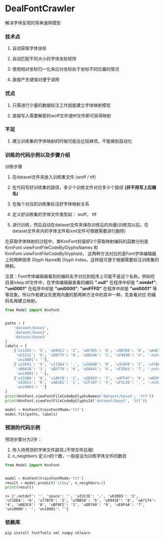 # DealFontCrawler
解决字体反爬的简单通用模型


### 技术点
1. 自动获取字体坐标

2. 自动匹配不同大小的字体坐标矩阵

3. 使用相对坐标归一化来应对坐标处于坐标不同位置的情况

4. 直接产生键值对便于调用

### 优点

1. 只需进行少量的数据标注工作就能建立字体映射模型

2. 直接写入需要解密的woff文件或ttf文件即可获得映射

### 不足

1. 建立训练集的字体映射的时候可能会比较麻烦，不能做到自动化


### 训练的代码示例以及步骤介绍
训练步骤

1. 在dataset文件夹放入训练集文件.(woff / ttf)

2. 在代码写好训练集的路径，多少个训练文件对应多少个路径 **(并不用写上后缀名)**

3. 在每个对应的训练集标注好字体映射关系

4. 定义好训练集的字体文件类型如： woff， ttf

5. 进行训练，然后自动在dataset文件夹保存训练后的向量(训练完以后，在dataset文件夹内的字体文件和xml文件可根据需要进行删除)

在获取字体映射的过程中，类KnnFont封装好2个获取映射编码的函数分别是 KnnFont.viewFontFileCodeByGlyphsNames 和
KnnFont.viewFontFileCodeByGlyphsId， 这两种方法对应的是Font字体编辑器上的两种排序 Glyph Name和
Glyph Index。这样就可便于根据需要标注训练集的映射。

注意：Font字体编辑器看到的编码名字对应到程序上可能不是这个名称。例如在目录ickey.ttf文件中，在字体编辑器查看的编码
**".null"** 在程序中却是 **".notdef"**; **"uni0001"** 在程序中却是 **"uni0000"**; 
**"uniFFFD"** 在程序中却是 **"uni0001"** 等等现象。所以作者建议先使用内置的那两种方法中的其中一种，先查看对应
的编码名再建立映射。 

```python
from Model import KnnFont


paths = [
    'dataset/base1',
    'dataset/base2',
    'dataset/base3'
]
labels = [
    {'u115D5': '5', 'u69921': '2', 'u6F365': '6', 'u9B7D8': '8', 'uA4E70': '3', 'uB194D': '7', 'uC2D3D': '.',
     'uC511C': '9', 'uDB77F': '0', 'uDEE4A': '1', 'uF943D': '4', '.notdef': '', 'space': ' ', 'uni0000': '',
     'uni0001': ''},
    {'u15FA1': '9', 'u172A4': '.', 'u266DB': '0', 'u3CAF0': '2', 'u7CBCE': '1', 'u823F9': '8', 'uB0891': '5',
     'uB6A1B': '3', 'uBD774': '6', 'uEA641': '4', 'uF2D43': '7', '.notdef': '', 'space': ' ', 'uni0000': '',
     'uni0001': ''},
    {'u155BA': '8', 'u1AD7B': '2', 'u2E093': '7', 'u4FF4F': '6', 'u6D990': '4', 'u86D44': '9', 'u8F418': '3',
     'uA3D11': '0', 'uAB1B1': '1', 'uCF187': '5', 'uF1C20': '.', '.notdef': '', 'space': ' ', 'uni0000': '',
     'uni0001': ''}
]
print(KnnFont.viewFontFileCodeByGlyphsNames('dataset/base3', 'ttf'))
print(KnnFont.viewFontFileCodeByGlyphsId('dataset/base3', 'ttf'))

model = KnnFont(trainFontMode='ttf')
model.fit(paths, labels)
```

### 预测的代码示例
预测步骤分为2步：
1. 传入待预测的字体文件路径,(不带文件后缀)
2. n_neighbors 定义n的个数，一般是设为训练字体文件的数目

```python
from Model import KnnFont


model = KnnFont(trainFontMode='ttf')
result = model.predict('ickey', n_neighbors=3)
print(result)
```
```
>> {'.notdef': '', 'space': '', 'u33C3E': '.', 'u630D5': '3', 'u71DEA': '6', 'u77B76': '2', 'u7BB58': '5', 'u8941E': '8', 'uA7174': '4', 'uB83C0': '0', 'uBF8F2': '1', 'uDD740': '9', 'uE8F4A': '7', 'uni0000': '', 'uni0001': ''}
```

### 依赖库
```
pip install fontTools xml numpy sklearn 
```

